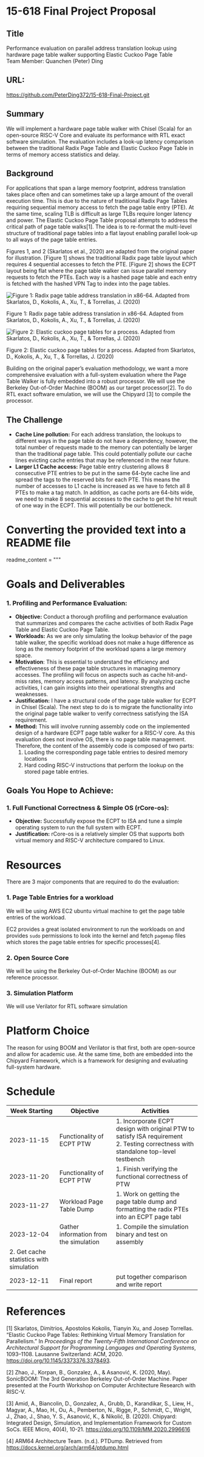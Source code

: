 # 15-618 Final Project Proposal

## Title

Performance evaluation on parallel address translation lookup using hardware page table walker supporting Elastic Cuckoo Page Table  
Team Member: Quanchen (Peter) Ding


## URL: 
https://github.com/PeterDing372/15-618-Final-Project.git

## Summary

We will implement a hardware page table walker with Chisel (Scala) for an open-source RISC-V Core and evaluate its performance with RTL exact software simulation. The evaluation includes a look-up latency comparison between the traditional Radix Page Table and Elastic Cuckoo Page Table in terms of memory access statistics and delay. 

## Background

For applications that span a large memory footprint, address translation takes place often and can sometimes take up a large amount of the overall execution time. This is due to the nature of traditional Radix Page Tables requiring sequential memory access to fetch the page table entry (PTE). At the same time, scaling TLB is difficult as large TLBs require longer latency and power. The Elastic Cuckoo Page Table proposal attempts to address the critical path of page table walks[1]. The idea is to re-format the multi-level structure of traditional page tables into a flat layout enabling parallel look-up to all ways of the page table entries.  

Figures 1, and 2 (Skarlatos et al., 2020) are adapted from the original paper for illustration. [Figure 1] shows the traditional Radix page table layout which requires 4 sequential accesses to fetch the PTE. [Figure 2] shows the ECPT layout being flat where the page table walker can issue parallel memory requests to fetch the PTEs. Each way is a hashed page table and each entry is fetched with the hashed VPN Tag to index into the page tables. 

![Figure 1: Radix page table address translation in x86-64. Adapted from Skarlatos, D., Kokolis, A., Xu, T., & Torrellas, J. (2020)](./images/radix_PT.png)

Figure 1: Radix page table address translation in x86-64. Adapted from Skarlatos, D., Kokolis, A., Xu, T., & Torrellas, J. (2020)

![Figure 2: Elastic cuckoo page tables for a process. Adapted from Skarlatos, D., Kokolis, A., Xu, T., & Torrellas, J. (2020)](./images/ECPT_PT.png)

Figure 2: Elastic cuckoo page tables for a process. Adapted from Skarlatos, D., Kokolis, A., Xu, T., & Torrellas, J. (2020)

Building on the original paper’s evaluation methodology, we want a more comprehensive evaluation with a full-system evaluation where the Page Table Walker is fully embedded into a robust processor. We will use the Berkeley Out-of-Order Machine (BOOM) as our target processor[2]. To do RTL exact software emulation, we will use the Chipyard [3] to compile the processor. 

## The Challenge

- **Cache Line pollution:** For each address translation, the lookups to different ways in the page table do not have a dependency, however, the total number of requests made to the memory can potentially be larger than the traditional page table. This could potentially pollute our cache lines evicting cache entries that may be referenced in the near future.
- **Larger L1 Cache access:** Page table entry clustering allows 8 consecutive PTE entries to be put in the same 64-byte cache line and spread the tags to the reserved bits for each PTE. This means the number of accesses to L1 cache is increased as we have to fetch all 8 PTEs to make a tag match. In addition, as cache ports are 64-bits wide, we need to make 8 sequential accesses to the cache to get the hit result of one way in the ECPT. This will potentially be our bottleneck.

# Converting the provided text into a README file

readme_content = """
# Goals and Deliverables

### 1. **Profiling and Performance Evaluation:**

- **Objective:** Conduct a thorough profiling and performance evaluation that summarizes and compares the cache activities of both Radix Page Table and Elastic Cuckoo Page Table.
- **Workloads:** As we are only simulating the lookup behavior of the page table walker, the specific workload does not make a huge difference as long as the memory footprint of the workload spans a large memory space.
- **Motivation**: This is essential to understand the efficiency and effectiveness of these page table structures in managing memory accesses. The profiling will focus on aspects such as cache hit-and-miss rates, memory access patterns, and latency. By analyzing cache activities, I can gain insights into their operational strengths and weaknesses.
- **Justification:** I have a structural code of the page table walker for ECPT in Chisel (Scala). The next step to do is to migrate the functionality into the original page table walker to verify correctness satisfying the ISA requirement.
- **Method:** This will involve running assembly code on the implemented design of a hardware ECPT page table walker for a RISC-V core. As this evaluation does not involve OS, there is no page table management. Therefore, the content of the assembly code is composed of two parts:
    1. Loading the corresponding page table entries to desired memory locations
    2. Hard coding RISC-V instructions that perform the lookup on the stored page table entries. 

## ****Goals You Hope to Achieve:****

### 1. **Full Functional Correctness & Simple OS (rCore-os):**

- **Objective:** Successfully expose the ECPT to ISA and tune a simple operating system to run the full system with ECPT.
- **Justification:** rCore-os is a relatively simpler OS that supports both virtual memory and RISC-V architecture compared to Linux.

# Resources

There are 3 major components that are required to do the evaluation:

### 1. Page Table Entries for a workload

We will be using AWS EC2 ubuntu virtual machine to get the page table entries of the workload.

EC2 provides a great isolated environment to run the workloads on and provides `sudo` permissions to look into the kernel and fetch `pagemap` files which stores the page table entries for specific processes[4]. 

### 2. Open Source Core

We will be using the Berkeley Out-of-Order Machine (BOOM) as our reference processor. 

### 3. Simulation Platform

We will use Verilator for RTL software simulation 

# Platform Choice

The reason for using BOOM and Verilator is that first, both are open-source and allow for academic use. At the same time, both are embedded into the Chipyard Framework, which is a framework for designing and evaluating full-system hardware. 

# Schedule

| Week Starting | Objective | Activities |
| --- | --- | --- |
| 2023-11-15 | Functionality of ECPT PTW | 1. Incorporate ECPT design with original PTW to satisfy ISA requirement <br /> 2. Testing correctness with standalone top-level testbench |
| 2023-11-20 | Functionality of ECPT PTW  | 1. Finish verifying the functional correctness of PTW |
| 2023-11-27 | Workload Page Table Dump | 1. Work on getting the page table dump and formatting the radix PTEs into an ECPT page tabl |
| 2023-12-04 | Gather information from the simulation | 1. Compile the simulation binary and test on assembly
2. Get cache statistics with simulation |
| 2023-12-11 | Final report | put together comparison and write report |

# References

[1] Skarlatos, Dimitrios, Apostolos Kokolis, Tianyin Xu, and Josep Torrellas. “Elastic Cuckoo Page Tables: Rethinking Virtual Memory Translation for Parallelism.” In *Proceedings of the Twenty-Fifth International Conference on Architectural Support for Programming Languages and Operating Systems*, 1093–1108. Lausanne Switzerland: ACM, 2020. https://doi.org/10.1145/3373376.3378493.

[2] Zhao, J., Korpan, B., Gonzalez, A., & Asanović, K. (2020, May). SonicBOOM: The 3rd Generation Berkeley Out-of-Order Machine. Paper presented at the Fourth Workshop on Computer Architecture Research with RISC-V.

[3] Amid, A., Biancolin, D., Gonzalez, A., Grubb, D., Karandikar, S., Liew, H., Magyar, A., Mao, H., Ou, A., Pemberton, N., Rigge, P., Schmidt, C., Wright, J., Zhao, J., Shao, Y. S., Asanović, K., & Nikolić, B. (2020). Chipyard: Integrated Design, Simulation, and Implementation Framework for Custom SoCs. IEEE Micro, 40(4), 10-21. https://doi.org/10.1109/MM.2020.2996616

[4] ARM64 Architecture Team. (n.d.). PTDump. Retrieved from https://docs.kernel.org/arch/arm64/ptdump.html

